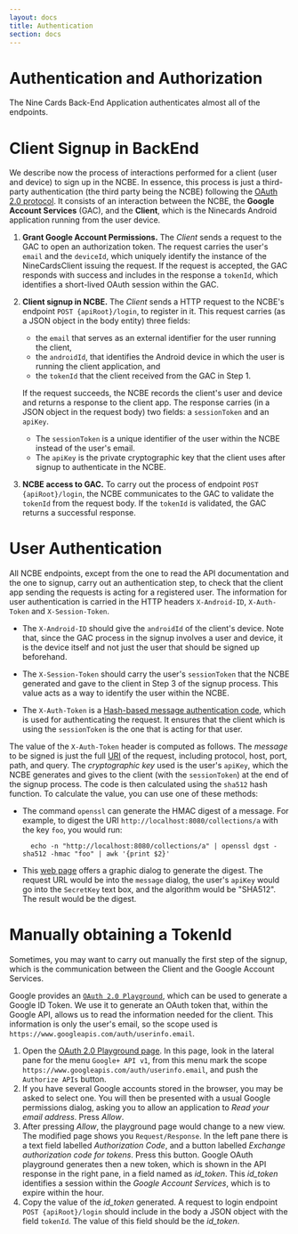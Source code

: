 ```yaml
---
layout: docs
title: Authentication
section: docs
---
```

# Authentication and Authorization

The Nine Cards Back-End Application authenticates almost all of the endpoints.

# Client Signup in BackEnd

We describe now the process of interactions performed for a client (user and device) to sign up in the NCBE.
In essence, this process is just a third-party authentication (the third party being the NCBE) following the [OAuth 2.0 protocol](https://developers.google.com/identity/protocols/OAuth2).
It consists of an interaction between the NCBE, the **Google Account Services** (GAC), and the **Client**, which is the Ninecards Android application running from the user device.

1. **Grant Google Account Permissions.**
   The *Client* sends a request to the GAC to open an authorization token. The request carries the user's `email` and the `deviceId`,
   which uniquely identify the instance of the NineCardsClient issuing the request.
   If the request is accepted, the GAC responds with success and includes in the response a `tokenId`, which identifies a short-lived OAuth session within the GAC.

2. **Client signup in NCBE.**
   The *Client* sends a HTTP request to the NCBE's endpoint `POST {apiRoot}/login`, to register in it.
   This request carries (as a JSON object in the body entity) three fields:
   * the `email` that serves as an external identifier for the user running the client,
   * the `androidId`, that identifies the Android device in which the user is running the client application, and
   * the `tokenId` that the client received from the GAC in Step 1.

   If the request succeeds, the NCBE records the client's user and device and returns a response to the client app.
   The response carries (in a JSON object in the request body) two fields: a `sessionToken` and an `apiKey`.
   * The `sessionToken` is a unique identifier of the user within the NCBE instead of the user's email.
   * The `apiKey` is the private cryptographic key that the client uses after signup to authenticate in the NCBE.

3. **NCBE access to GAC.**
   To carry out the process of endpoint `POST {apiRoot}/login`, the NCBE communicates to the GAC to validate the `tokenId` from the request body.
   If the `tokenId` is validated, the GAC returns a successful response.
   
# User Authentication

All NCBE endpoints, except from the one to read the API documentation and the one to signup,
carry out an authentication step, to check that the client app sending the requests is acting for a registered user.
The information for user authentication is carried in the HTTP headers `X-Android-ID`, `X-Auth-Token` and `X-Session-Token`.

* The `X-Android-ID` should give the `androidId` of the client's device. Note that, since the GAC process in the signup
  involves a user and device, it is the device itself and not just the user that should be signed up beforehand.

* The `X-Session-Token` should carry the user's `sessionToken` that the NCBE generated and gave to the client in Step 3 of the signup process.
  This value acts as a way to identify the user within the NCBE.

* The `X-Auth-Token` is a [Hash-based message authentication code](https://en.wikipedia.org/wiki/Hash-based_message_authentication_code), which is used for authenticating the request.
  It ensures that the client which is using the `sessionToken` is the one that is acting for that user.

The value of the `X-Auth-Token` header is computed as follows.
The *message* to be signed is just the full [URI](https://www.w3.org/Protocols/rfc2616/rfc2616-sec3.html#sec3.2.2) of the request, including protocol, host, port, path, and query.
The *cryptographic key* used is the user's `apiKey`, which the NCBE generates and gives to the client (with the `sessionToken`) at the end of the signup process.
The code is then calculated using the `sha512` hash function.
To calculate the value, you can use one of these methods:

* The command `openssl` can generate the HMAC digest of a message. For example, to digest the URI `http://localhost:8080/collections/a` with the key `foo`, you would run:

        echo -n "http://localhost:8080/collections/a" | openssl dgst -sha512 -hmac "foo" | awk '{print $2}'

* This [web page](http://www.freeformatter.com/hmac-generator.html) offers a graphic dialog to generate the digest.
  The request URL would be into the `message` dialog, the user's `apiKey` would go into the `SecretKey` text box,
  and the algorithm would be "SHA512". The result would be the digest.

# Manually obtaining a TokenId

Sometimes, you may want to carry out manually the first step of the signup, which is the communication between the
Client and the Google Account Services.

Google provides an [`OAuth 2.0 Playground`](https://developers.google.com/oauthplayground/), which can be used to generate a Google ID Token.
We use it to generate an OAuth token that, within the Google API, allows us to read the information needed for the client.
This information is only the user's email, so the scope used is `https://www.googleapis.com/auth/userinfo.email`.

1. Open the [OAuth 2.0 Playground page](https://developers.google.com/oauthplayground/).
   In this page, look in the lateral pane for the menu `Google+ API v1`, from this menu mark the scope `https://www.googleapis.com/auth/userinfo.email`,
   and push the `Authorize APIs` button.
2. If you have several Google accounts stored in the browser, you may be asked to select one. You will then
   be presented with a usual Google permissions dialog, asking you to allow an application to _Read your email address_.
    Press _Allow_.
3. After pressing _Allow_, the playground page would change to a new view. The modified page shows you `Request/Response`.
   In the left pane there is a text field labelled _Authorization Code_, and a button labelled _Exchange authorization code for tokens_.
   Press this button. Google OAuth playground generates then a new token, which is shown in the API response in the right pane, in a field named as _id_token_.
   This _id_token_ identifies a session within the _Google Account Services_, which is to expire within the hour.
4. Copy the value of the _id_token_ generated. A request to login endpoint `POST {apiRoot}/login` should include in the
   body a JSON object with the field `tokenId`. The value of this field should be the _id_token_.